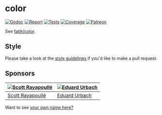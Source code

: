 # color

[![Godoc][godoc-image]][godoc-url]
[![Report][report-image]][report-url]
[![Tests][tests-image]][tests-url]
[![Coverage][coverage-image]][coverage-url]
[![Patreon][patreon-image]][patreon-url]

See [fatih/color](https://github.com/fatih/color).

## Style

Please take a look at the [style guidelines](https://github.com/akyoto/quality/blob/master/STYLE.md) if you'd like to make a pull request.

## Sponsors

| [![Scott Rayapoullé](https://avatars3.githubusercontent.com/u/11772084?s=70&v=4)](https://github.com/soulcramer) | [![Eduard Urbach](https://avatars2.githubusercontent.com/u/438936?s=70&v=4)](https://twitter.com/eduardurbach) |
| --- | --- |
| [Scott Rayapoullé](https://github.com/soulcramer) | [Eduard Urbach](https://eduardurbach.com) |

Want to see [your own name here?](https://www.patreon.com/eduardurbach)

[godoc-image]: https://godoc.org/github.com/akyoto/color?status.svg
[godoc-url]: https://godoc.org/github.com/akyoto/color
[report-image]: https://goreportcard.com/badge/github.com/akyoto/color
[report-url]: https://goreportcard.com/report/github.com/akyoto/color
[tests-image]: https://cloud.drone.io/api/badges/akyoto/color/status.svg
[tests-url]: https://cloud.drone.io/akyoto/color
[coverage-image]: https://codecov.io/gh/akyoto/color/graph/badge.svg
[coverage-url]: https://codecov.io/gh/akyoto/color
[patreon-image]: https://img.shields.io/badge/patreon-donate-green.svg
[patreon-url]: https://www.patreon.com/eduardurbach
